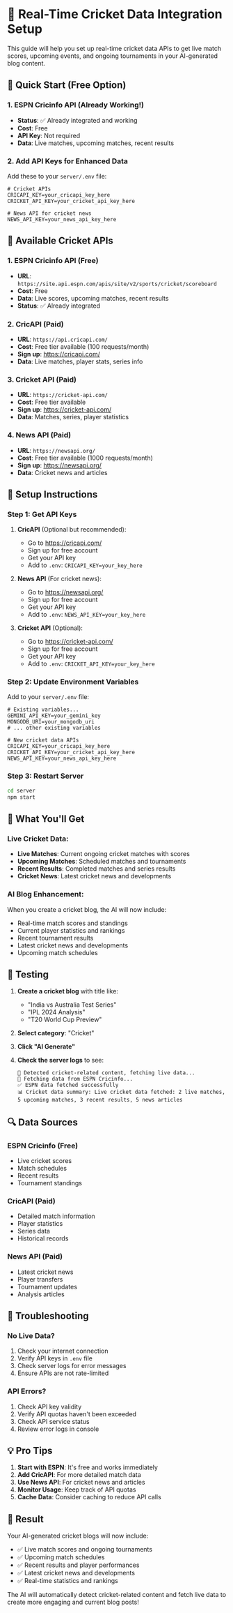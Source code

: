 # 🏏 Real-Time Cricket Data Integration Setup

This guide will help you set up real-time cricket data APIs to get live match scores, upcoming events, and ongoing tournaments in your AI-generated blog content.

## 🚀 Quick Start (Free Option)

### 1. ESPN Cricinfo API (Already Working!)
- **Status**: ✅ Already integrated and working
- **Cost**: Free
- **API Key**: Not required
- **Data**: Live matches, upcoming matches, recent results

### 2. Add API Keys for Enhanced Data

Add these to your `server/.env` file:

```env
# Cricket APIs
CRICAPI_KEY=your_cricapi_key_here
CRICKET_API_KEY=your_cricket_api_key_here

# News API for cricket news
NEWS_API_KEY=your_news_api_key_here
```

## 📡 Available Cricket APIs

### 1. ESPN Cricinfo API (Free)
- **URL**: `https://site.api.espn.com/apis/site/v2/sports/cricket/scoreboard`
- **Cost**: Free
- **Data**: Live scores, upcoming matches, recent results
- **Status**: ✅ Already integrated

### 2. CricAPI (Paid)
- **URL**: `https://api.cricapi.com/`
- **Cost**: Free tier available (100 requests/month)
- **Sign up**: https://cricapi.com/
- **Data**: Live matches, player stats, series info

### 3. Cricket API (Paid)
- **URL**: `https://cricket-api.com/`
- **Cost**: Free tier available
- **Sign up**: https://cricket-api.com/
- **Data**: Matches, series, player statistics

### 4. News API (Paid)
- **URL**: `https://newsapi.org/`
- **Cost**: Free tier available (1000 requests/month)
- **Sign up**: https://newsapi.org/
- **Data**: Cricket news and articles

## 🔧 Setup Instructions

### Step 1: Get API Keys

1. **CricAPI** (Optional but recommended):
   - Go to https://cricapi.com/
   - Sign up for free account
   - Get your API key
   - Add to `.env`: `CRICAPI_KEY=your_key_here`

2. **News API** (For cricket news):
   - Go to https://newsapi.org/
   - Sign up for free account
   - Get your API key
   - Add to `.env`: `NEWS_API_KEY=your_key_here`

3. **Cricket API** (Optional):
   - Go to https://cricket-api.com/
   - Sign up for free account
   - Get your API key
   - Add to `.env`: `CRICKET_API_KEY=your_key_here`

### Step 2: Update Environment Variables

Add to your `server/.env` file:

```env
# Existing variables...
GEMINI_API_KEY=your_gemini_key
MONGODB_URI=your_mongodb_uri
# ... other existing variables

# New cricket data APIs
CRICAPI_KEY=your_cricapi_key_here
CRICKET_API_KEY=your_cricket_api_key_here
NEWS_API_KEY=your_news_api_key_here
```

### Step 3: Restart Server

```bash
cd server
npm start
```

## 🎯 What You'll Get

### Live Cricket Data:
- **Live Matches**: Current ongoing cricket matches with scores
- **Upcoming Matches**: Scheduled matches and tournaments
- **Recent Results**: Completed matches and series results
- **Cricket News**: Latest cricket news and developments

### AI Blog Enhancement:
When you create a cricket blog, the AI will now include:
- Real-time match scores and standings
- Current player statistics and rankings
- Recent tournament results
- Latest cricket news and developments
- Upcoming match schedules

## 🧪 Testing

1. **Create a cricket blog** with title like:
   - "India vs Australia Test Series"
   - "IPL 2024 Analysis"
   - "T20 World Cup Preview"

2. **Select category**: "Cricket"

3. **Click "AI Generate"**

4. **Check the server logs** to see:
   ```
   🏏 Detected cricket-related content, fetching live data...
   📡 Fetching data from ESPN Cricinfo...
   ✅ ESPN data fetched successfully
   📊 Cricket data summary: Live cricket data fetched: 2 live matches, 5 upcoming matches, 3 recent results, 5 news articles
   ```

## 🔍 Data Sources

### ESPN Cricinfo (Free)
- Live cricket scores
- Match schedules
- Recent results
- Tournament standings

### CricAPI (Paid)
- Detailed match information
- Player statistics
- Series data
- Historical records

### News API (Paid)
- Latest cricket news
- Player transfers
- Tournament updates
- Analysis articles

## 🚨 Troubleshooting

### No Live Data?
1. Check your internet connection
2. Verify API keys in `.env` file
3. Check server logs for error messages
4. Ensure APIs are not rate-limited

### API Errors?
1. Check API key validity
2. Verify API quotas haven't been exceeded
3. Check API service status
4. Review error logs in console

## 💡 Pro Tips

1. **Start with ESPN**: It's free and works immediately
2. **Add CricAPI**: For more detailed match data
3. **Use News API**: For cricket news and articles
4. **Monitor Usage**: Keep track of API quotas
5. **Cache Data**: Consider caching to reduce API calls

## 🎉 Result

Your AI-generated cricket blogs will now include:
- ✅ Live match scores and ongoing tournaments
- ✅ Upcoming match schedules
- ✅ Recent results and player performances
- ✅ Latest cricket news and developments
- ✅ Real-time statistics and rankings

The AI will automatically detect cricket-related content and fetch live data to create more engaging and current blog posts!

